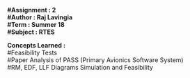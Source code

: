 **#Assignment : 2  
#Author : Raj Lavingia  
#Term : Summer 18  
#Subject : RTES**  

**Concepts Learned :**  
#Feasibility Tests  
#Paper Analysis of PASS (Primary Avionics Software System)  
#RM, EDF, LLF Diagrams Simulation and Feasibility  
